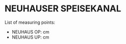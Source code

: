 # NEUHAUSER SPEISEKANAL

List of measuring points:

* NEUHAUS OP: <Value topic="rivers/pegel-online/NSK/NEUHAUS_OP/measurementValue"/> cm
* NEUHAUS UP: <Value topic="rivers/pegel-online/NSK/NEUHAUS_UP/measurementValue"/> cm
